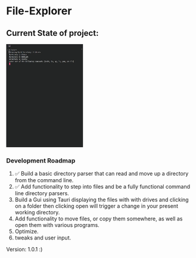 # File-Explorer

## Current State of project:

![First Version](demos/1CommandLineDemo.gif)

### Development Roadmap
<ol>
    <li> ✅ Build a basic directory parser that can read and move up a directory from the command line.
    <li> ✅ Add functionality to step into files and be a fully functional command line directory parsers.
    <li> Build a Gui using Tauri displaying the files with with drives and clicking on a folder then clicking open will trigger a change in your present working directory.
    <li> Add functionality to move files, or copy them somewhere, as well as open them with various programs.
    <li> Optimize.
    <li> tweaks and user input.
</ol>

Version: 1.0.1 :)
<!-- ✅ -->
